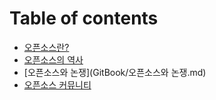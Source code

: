# Table of contents

* [오픈소스란?](GitBook/오픈소스란?.md)
* [오픈소스의 역사](history.md)
* [오픈소스와 논쟁](GitBook/오픈소스와 논쟁.md)
* [오픈소스 커뮤니티](GitBook/os-community-ver2.md)

